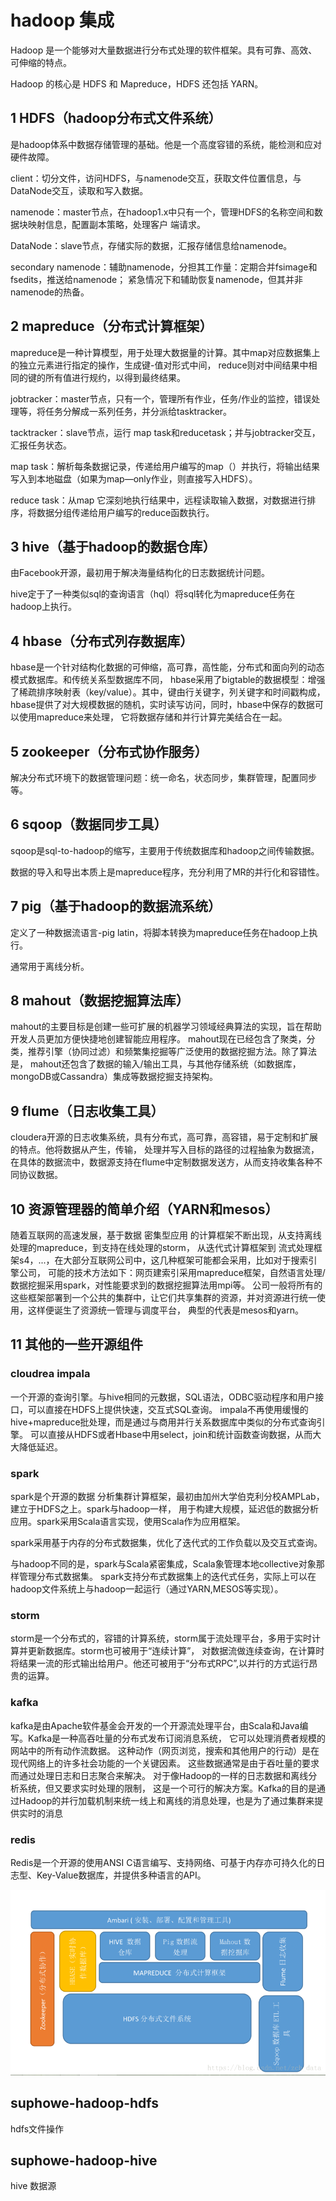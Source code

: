 # hadoop 集成

Hadoop 是一个能够对大量数据进行分布式处理的软件框架。具有可靠、高效、可伸缩的特点。

Hadoop 的核心是 HDFS 和 Mapreduce，HDFS 还包括 YARN。

## 1 HDFS（hadoop分布式文件系统）

是hadoop体系中数据存储管理的基础。他是一个高度容错的系统，能检测和应对硬件故障。

client：切分文件，访问HDFS，与namenode交互，获取文件位置信息，与DataNode交互，读取和写入数据。

namenode：master节点，在hadoop1.x中只有一个，管理HDFS的名称空间和数据块映射信息，配置副本策略，处理客户 端请求。

DataNode：slave节点，存储实际的数据，汇报存储信息给namenode。

secondary namenode：辅助namenode，分担其工作量：定期合并fsimage和fsedits，推送给namenode；
                    紧急情况下和辅助恢复namenode，但其并非namenode的热备。

## 2 mapreduce（分布式计算框架）

mapreduce是一种计算模型，用于处理大数据量的计算。其中map对应数据集上的独立元素进行指定的操作，生成键-值对形式中间，
reduce则对中间结果中相同的键的所有值进行规约，以得到最终结果。

jobtracker：master节点，只有一个，管理所有作业，任务/作业的监控，错误处理等，将任务分解成一系列任务，并分派给tasktracker。

tacktracker：slave节点，运行 map task和reducetask；并与jobtracker交互，汇报任务状态。

map task：解析每条数据记录，传递给用户编写的map（）并执行，将输出结果写入到本地磁盘（如果为map—only作业，则直接写入HDFS）。

reduce task：从map 它深刻地执行结果中，远程读取输入数据，对数据进行排序，将数据分组传递给用户编写的reduce函数执行。

## 3 hive（基于hadoop的数据仓库）

由Facebook开源，最初用于解决海量结构化的日志数据统计问题。

hive定于了一种类似sql的查询语言（hql）将sql转化为mapreduce任务在hadoop上执行。

## 4 hbase（分布式列存数据库）

hbase是一个针对结构化数据的可伸缩，高可靠，高性能，分布式和面向列的动态模式数据库。和传统关系型数据库不同，
hbase采用了bigtable的数据模型：增强了稀疏排序映射表（key/value）。其中，键由行关键字，列关键字和时间戳构成，
hbase提供了对大规模数据的随机，实时读写访问，同时，hbase中保存的数据可以使用mapreduce来处理，
它将数据存储和并行计算完美结合在一起。

## 5 zookeeper（分布式协作服务）

解决分布式环境下的数据管理问题：统一命名，状态同步，集群管理，配置同步等。

## 6 sqoop（数据同步工具）

sqoop是sql-to-hadoop的缩写，主要用于传统数据库和hadoop之间传输数据。

数据的导入和导出本质上是mapreduce程序，充分利用了MR的并行化和容错性。

## 7 pig（基于hadoop的数据流系统）

定义了一种数据流语言-pig latin，将脚本转换为mapreduce任务在hadoop上执行。

通常用于离线分析。

## 8 mahout（数据挖掘算法库）

mahout的主要目标是创建一些可扩展的机器学习领域经典算法的实现，旨在帮助开发人员更加方便快捷地创建智能应用程序。
mahout现在已经包含了聚类，分类，推荐引擎（协同过滤）和频繁集挖掘等广泛使用的数据挖掘方法。除了算法是，
mahout还包含了数据的输入/输出工具，与其他存储系统（如数据库，mongoDB或Cassandra）集成等数据挖掘支持架构。

## 9 flume（日志收集工具）

cloudera开源的日志收集系统，具有分布式，高可靠，高容错，易于定制和扩展的特点。他将数据从产生，传输，
处理并写入目标的路径的过程抽象为数据流，在具体的数据流中，数据源支持在flume中定制数据发送方，从而支持收集各种不同协议数据。

## 10 资源管理器的简单介绍（YARN和mesos）

随着互联网的高速发展，基于数据 密集型应用 的计算框架不断出现，从支持离线处理的mapreduce，到支持在线处理的storm，
从迭代式计算框架到 流式处理框架s4，...，在大部分互联网公司中，这几种框架可能都会采用，比如对于搜索引擎公司，
可能的技术方法如下：网页建索引采用mapreduce框架，自然语言处理/数据挖掘采用spark，对性能要求到的数据挖掘算法用mpi等。
公司一般将所有的这些框架部署到一个公共的集群中，让它们共享集群的资源，并对资源进行统一使用，这样便诞生了资源统一管理与调度平台，
典型的代表是mesos和yarn。

## 11 其他的一些开源组件

### cloudrea impala

一个开源的查询引擎。与hive相同的元数据，SQL语法，ODBC驱动程序和用户接口，可以直接在HDFS上提供快速，交互式SQL查询。
impala不再使用缓慢的hive+mapreduce批处理，而是通过与商用并行关系数据库中类似的分布式查询引擎。
可以直接从HDFS或者Hbase中用select，join和统计函数查询数据，从而大大降低延迟。

### spark

spark是个开源的数据 分析集群计算框架，最初由加州大学伯克利分校AMPLab，建立于HDFS之上。spark与hadoop一样，
用于构建大规模，延迟低的数据分析应用。spark采用Scala语言实现，使用Scala作为应用框架。

spark采用基于内存的分布式数据集，优化了迭代式的工作负载以及交互式查询。

与hadoop不同的是，spark与Scala紧密集成，Scala象管理本地collective对象那样管理分布式数据集。
spark支持分布式数据集上的迭代式任务，实际上可以在hadoop文件系统上与hadoop一起运行（通过YARN,MESOS等实现）。

### storm

storm是一个分布式的，容错的计算系统，storm属于流处理平台，多用于实时计算并更新数据库。storm也可被用于“连续计算”，
对数据流做连续查询，在计算时将结果一流的形式输出给用户。他还可被用于“分布式RPC”,以并行的方式运行昂贵的运算。

### kafka

kafka是由Apache软件基金会开发的一个开源流处理平台，由Scala和Java编写。Kafka是一种高吞吐量的分布式发布订阅消息系统，
它可以处理消费者规模的网站中的所有动作流数据。 这种动作（网页浏览，搜索和其他用户的行动）是在现代网络上的许多社会功能的一个关键因素。 
这些数据通常是由于吞吐量的要求而通过处理日志和日志聚合来解决。 对于像Hadoop的一样的日志数据和离线分析系统，但又要求实时处理的限制，
这是一个可行的解决方案。Kafka的目的是通过Hadoop的并行加载机制来统一线上和离线的消息处理，也是为了通过集群来提供实时的消息

### redis

Redis是一个开源的使用ANSI C语言编写、支持网络、可基于内存亦可持久化的日志型、Key-Value数据库，并提供多种语言的API。

![1.png](doc/picture/20180712111600933.png)

## suphowe-hadoop-hdfs
hdfs文件操作

## suphowe-hadoop-hive
hive 数据源

